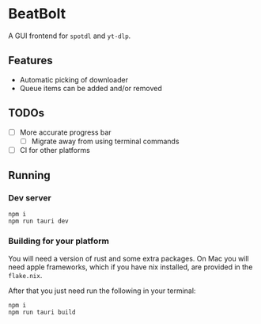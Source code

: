# BeatBolt

A GUI frontend for `spotdl` and `yt-dlp`.

## Features

- Automatic picking of downloader
- Queue items can be added and/or removed

## TODOs

- [ ] More accurate progress bar
  - [ ] Migrate away from using terminal commands
- [ ] CI for other platforms

## Running

### Dev server

```
npm i
npm run tauri dev
```

### Building for your platform

You will need a version of rust and some extra packages. On Mac you will need apple frameworks, which if you have nix installed, are provided in the `flake.nix`.

After that you just need run the following in your terminal:

```
npm i
npm run tauri build
```
